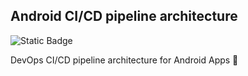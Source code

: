## Android CI/CD pipeline architecture

<img alt="Static Badge" src="https://img.shields.io/badge/CI%20(main)-passing-brightgreen?logo=github">

DevOps CI/CD pipeline architecture for Android Apps 📲
